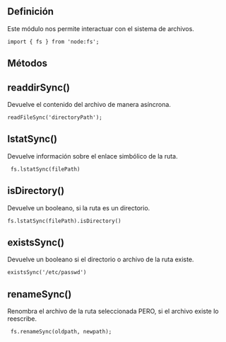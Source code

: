 ## Definición
Este módulo nos permite interactuar con el sistema de archivos.

```
import { fs } from 'node:fs';
```


## Métodos


## readdirSync()
Devuelve el contenido del archivo de manera asíncrona.

```
readFileSync('directoryPath');

```


## lstatSync()
Devuelve información sobre el enlace simbólico de la ruta.

```
 fs.lstatSync(filePath)
```


## isDirectory()
Devuelve un booleano, si la ruta es un directorio.

```
fs.lstatSync(filePath).isDirectory() 
```


## existsSync()
Devuelve un booleano si el directorio o archivo de la ruta existe.

```
existsSync('/etc/passwd')
```



## renameSync()
Renombra el archivo de la ruta seleccionada PERO, si el archivo existe lo reescribe.


```
 fs.renameSync(oldpath, newpath);
```